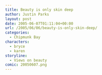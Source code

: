 ```yaml
---
title: Beauty is only skin deep
author: Justin Parks
layout: post
date: 2005-06-07T01:11:04+00:00
url: /2005/06/06/beauty-is-only-skin-deep/
categories:
  - Chipmunk Bay
characters:
  - bryce
  - karen
storyline:
  - Views on beauty
comic: 20050607.png
---
```

